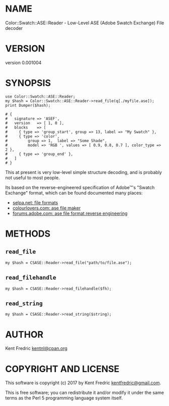 # NAME

Color::Swatch::ASE::Reader - Low-Level ASE (Adobe Swatch Exchange) File decoder

# VERSION

version 0.001004

# SYNOPSIS

    use Color::Swatch::ASE::Reader;
    my $hash = Color::Swatch::ASE::Reader->read_file(q[./myfile.ase]);
    print Dumper($hash);

    # {
    #   signature => 'ASEF',
    #   version   => [ 1, 0 ],
    #   blocks    => [
    #     { type => 'group_start', group => 13, label => "My Swatch" },
    #     { type => 'color',
    #         group => 1,  label => "Some Shade",
    #         model => 'RGB ', values => [ 0.9, 0.8, 0.7 ], color_type => 2 },
    #     { type => 'group_end' },
    #   ]
    # }

This at present is very low-level simple structure decoding, and is probably not useful to most people.

Its based on the reverse-engineered specification of Adobe™'s "Swatch Exchange" format, which can be found documented many places:

- [selpa.net: file formats](http://www.selapa.net/swatches/colors/fileformats.php)
- [colourlovers.com: ase file maker](http://www.colourlovers.com/ase.phps)
- [forums.adobe.com: ase file format reverse engineering](https://forums.adobe.com/thread/322021?start=0&tstart=0)

# METHODS

## `read_file`

    my $hash = CSASE::Reader->read_file("path/to/file.ase");

## `read_filehandle`

    my $hash = CSASE::Reader->read_filehandle($fh);

## `read_string`

    my $hash = CSASE::Reader->read_string($string);

# AUTHOR

Kent Fredric <kentnl@cpan.org>

# COPYRIGHT AND LICENSE

This software is copyright (c) 2017 by Kent Fredric <kentfredric@gmail.com>.

This is free software; you can redistribute it and/or modify it under
the same terms as the Perl 5 programming language system itself.
